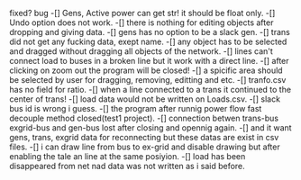 fixed?    bug
-[] Gens, Active power can get str! it should be float only.
-[] Undo option does not work.
-[] there is nothing for editing objects after dropping and giving data.
-[] gens has no option to be a slack gen.
-[] trans did not get any fucking data, exept name.
-[] any object has to be selected and dragged without dragging all objects of the network.
-[] lines can't connect load to buses in a broken line but it work with a direct line.
-[] after clicking on zoom out the program will be closed!
-[] a spicific area should be selected by user for dragging, removing, editting and etc.
-[] tranfo.csv has no field for ratio.
-[] when a line connected to a trans it continued to the center of trans!
-[] load data would not be written on Loads.csv.
-[] slack bus id is wrong i guess.
-[] the program after runnig power flow fast decouple method closed(test1 project).
-[] connection betwen trans-bus exgrid-bus and gen-bus lost after closing and opennig again.
-[] and it want gens, trans, exgrid data for reconnecting but these datas are exist in csv files.
-[] i can draw line from bus to ex-grid and disable drawing but after enabling the tale an line at the same posiyion.
-[] load has been disappeared from net nad data was not written as i said before.